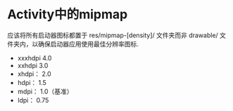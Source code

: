 #  Activity中的mipmap

应该将所有启动器图标都置于 res/mipmap-[density]/ 文件夹而非 drawable/ 文件夹内，以确保启动器应用使用最佳分辨率图标.

* xxxhdpi   4.0
* xxhdpi    3.0
* xhdpi：  2.0
* hdpi：  1.5
* mdpi： 1.0（基准）
* ldpi：   0.75





